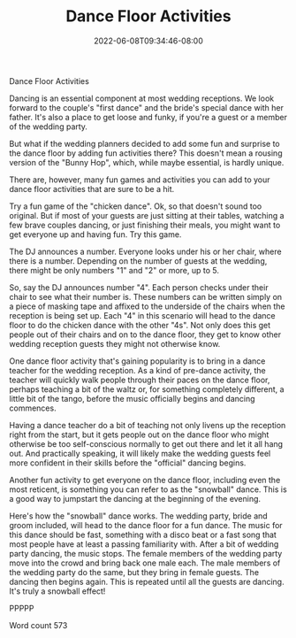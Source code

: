 ﻿---
title: "Dance Floor Activities"
date: 2022-06-08T09:34:46-08:00
description: "Wedding Games & Activities Tips for Web Success"
featured_image: "/images/Wedding Games & Activities.jpg"
tags: ["Wedding Games & Activities"]
---

Dance Floor Activities

Dancing is an essential component at most wedding receptions. We look forward to the couple's "first dance" and the bride's special dance with her father. It's also a place to get loose and funky, if you're a guest or a member of the wedding party.

But what if the wedding planners decided to add some fun and surprise to the dance floor by adding fun activities there? This doesn't mean a rousing version of the "Bunny Hop", which, while maybe essential, is hardly unique. 

There are, however, many fun games and activities you can add to your dance floor activities that are sure to be a hit.

Try a fun game of the "chicken dance". Ok, so that doesn't sound too original. But if most of your guests are just sitting at their tables, watching a few brave couples dancing, or just finishing their meals, you might want to get everyone up and having fun. Try this game.

The DJ announces a number. Everyone looks under his or her chair, where there is a number. Depending on the number of guests at the wedding, there might be only numbers "1" and "2" or more, up to 5. 

So, say the DJ announces number "4". Each person checks under their chair to see what their number is. These numbers can be written simply on a piece of masking tape and affixed to the underside of the chairs when the reception is being set up. Each "4" in this scenario will head to the dance floor to do the chicken dance with the other "4s". Not only does this get people out of their chairs and on to the dance floor, they get to know other wedding reception guests they might not otherwise know.

One dance floor activity that's gaining popularity is to bring in a dance teacher for the wedding reception. As a kind of pre-dance activity, the teacher will quickly walk people through their paces on the dance floor, perhaps teaching a bit of the waltz or, for something completely different, a little bit of the tango, before the music officially begins and dancing commences. 

Having a dance teacher do a bit of teaching not only livens up the reception right from the start, but it gets people out on the dance floor who might otherwise be too self-conscious normally to get out there and let it all hang out. And practically speaking, it will likely make the wedding guests feel more confident in their skills before the "official" dancing begins.

Another fun activity to get everyone on the dance floor, including even the most reticent, is something you can refer to as the "snowball" dance. This is a good way to jumpstart the dancing at the beginning of the evening. 

Here's how the "snowball" dance works. The wedding party, bride and groom included, will head to the dance floor for a fun dance. The music for this dance should be fast, something with a disco beat or a fast song that most people have at least a passing familiarity with. After a bit of wedding party dancing, the music stops. The female members of the wedding party move into the crowd and bring back one male each. The male members of the wedding party do the same, but they bring in female guests. The dancing then begins again. This is repeated until all the guests are dancing. It's truly a snowball effect!

PPPPP

Word count 573





